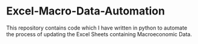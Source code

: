 # Excel-Macro-Data-Automation
This repository contains code which I have written in python to automate the process of updating the Excel Sheets containing Macroeconomic Data.
